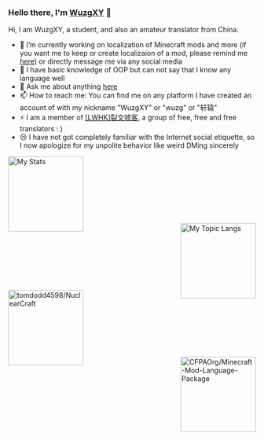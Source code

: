 ### Hello there, I'm [WuzgXY](https://github.com/WuzgXY-GitHub) 👋

Hi, I am WuzgXY, a student, and also an amateur translator from China.

- 🔭 I’m currently working on localization of Minecraft mods and more (if you want me to keep or create localizaion of a mod, please remind me [here](https://github.com/WuzgXY-GitHub/WuzgXY-GitHub/issues)) or directly message me via any social media
- 🌱 I have basic knowledge of OOP but can not say that I know any language well
- 💬 Ask me about anything [here](https://github.com/WuzgXY-GitHub/WuzgXY-GitHub/issues)
- 📫 How to reach me: You can find me on any platform I have created an account of with my nickname "WuzgXY" or "wuzg" or "轩辕"
- ⚡ I am a member of <a target="_blank" href="https://github.com/LWHK" title="sp Litwordhoek">[<abbr title="sp Litwordhoek">LWHK</abbr>]裂文唬客</a>, a group of free, free and free translators : )
- 😢 I have not got completely familiar with the Internet social etiquette, so I now apologize for my unpolite behavior like weird DMing sincerely

<a href="https://github.com/anuraghazra/github-readme-stats/" target="_blank" title=" My stats and my topic langs">
  <img alt="My Stats" align="left" height="153" src="https://github-readme-stats.vercel.app/api?username=WuzgXY-GitHub&count_private=false&show_icons=true&theme=gruvbox&hide_title=true/" />
  <br /><br /><br /><br /><br /><br /><br /><br />
  <img alt="My Topic Langs" align="right" height="153" src="https://github-readme-stats.vercel.app/api/top-langs/?username=WuzgXY-GitHub&count_private=false&theme=gruvbox&layout=default/" />
</a>
<br /><br /><br /><br /><br /><br /><br /><br />
<a target="_blank" href="https://github.com/turbodiesel4598/NuclearCraft" title="NuclearCraft: Overhauled">
  <img alt="tomdodd4598/NuclearCraft" align="left" height="153" src="https://github-readme-stats.vercel.app/api/pin/?username=tomdodd4598&theme=gruvbox&repo=NuclearCraft" />
</a>
<br /><br /><br /><br /><br /><br /><br /><br />
<a target="_blank" href="https://github.com/CFPAOrg/Minecraft-Mod-Language-Package/" title="CFPA CHS L10n Project">
  <img alt="CFPAOrg/Minecraft-Mod-Language-Package" align="right" height="153" src="https://github-readme-stats.vercel.app/api/pin/?username=CFPAOrg&theme=gruvbox&repo=Minecraft-Mod-Language-Package" />
</a>
                                                  
<!--### Hi there 👋

**WuzgXY-GitHub/WuzgXY-GitHub** is a ✨ _special_ ✨ repository because its `README.md` (this file) appears on your GitHub profile.

Here are some ideas to get you started:

- 🔭 I’m currently working on ...
- 🌱 I’m currently learning ...
- 👯 I’m looking to collaborate on ...
- 🤔 I’m looking for help with ...
- 💬 Ask me about ...
- 📫 How to reach me: ...
- 😄 Pronouns: ...
- ⚡ Fun fact: ...

-->

<!--

**Great thanks to [Anurag Hazra](https://github.com/anuraghazra) who made the templates of stats!**

-->
